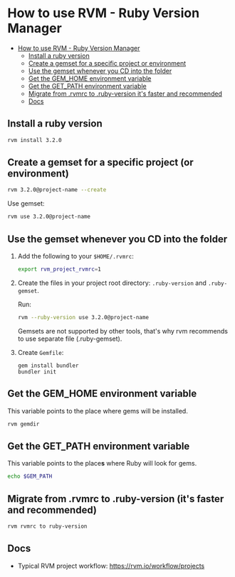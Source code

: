 # How to use RVM - Ruby Version Manager

<!-- TOC -->

- [How to use RVM - Ruby Version Manager](#how-to-use-rvm---ruby-version-manager)
    - [Install a ruby version](#install-a-ruby-version)
    - [Create a gemset for a specific project or environment](#create-a-gemset-for-a-specific-project-or-environment)
    - [Use the gemset whenever you CD into the folder](#use-the-gemset-whenever-you-cd-into-the-folder)
    - [Get the GEM_HOME environment variable](#get-the-gem_home-environment-variable)
    - [Get the GET_PATH environment variable](#get-the-get_path-environment-variable)
    - [Migrate from .rvmrc to .ruby-version it's faster and recommended](#migrate-from-rvmrc-to-ruby-version-its-faster-and-recommended)
    - [Docs](#docs)

<!-- /TOC -->

## Install a ruby version

```bash
rvm install 3.2.0
```

## Create a gemset for a specific project (or environment)

```bash
rvm 3.2.0@project-name --create
```

Use gemset:

```bash
rvm use 3.2.0@project-name
```

## Use the gemset whenever you CD into the folder

1. Add the following to your `$HOME/.rvmrc`:

   ```bash
   export rvm_project_rvmrc=1
   ```

2. Create the files in your project root directory: `.ruby-version` and `.ruby-gemset`.

   Run:

   ```bash
   rvm --ruby-version use 3.2.0@project-name
   ```

   Gemsets are not supported by other tools, that's why rvm recommends to use separate file (.ruby-gemset).

3. Create `Gemfile`:

   ```
   gem install bundler
   bundler init
   ```

## Get the GEM_HOME environment variable

This variable points to the place where gems will be installed.

```bash
rvm gemdir
```

## Get the GET_PATH environment variable

This variable points to the place**s** where Ruby will look for gems.

```bash
echo $GEM_PATH
```

## Migrate from .rvmrc to .ruby-version (it's faster and recommended)

```bash
rvm rvmrc to ruby-version
```

## Docs

- Typical RVM project workflow: https://rvm.io/workflow/projects